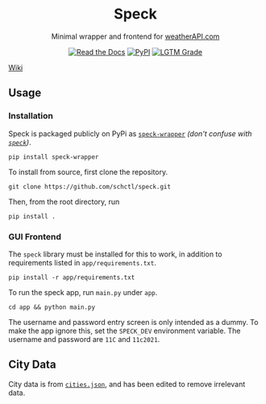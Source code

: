[//]: # (Speck is a minimal wrapper and frontend for weatherAPI.com)

<h1 align="center">Speck</h1>
<p align="center">Minimal wrapper and frontend for <a href="https://www.weatherapi.com/">weatherAPI.com</a></p>
<p align="center">
    <a href="https://speck.readthedocs.io/en/latest/"><img alt="Read the Docs" src="https://img.shields.io/readthedocs/speck?style=for-the-badge"></a>
    <a href="https://pypi.org/project/speck-wrapper/"><img alt="PyPI" src="https://img.shields.io/pypi/v/speck-wrapper?style=for-the-badge"></a>
    <a href="https://lgtm.com/projects/g/schctl/speck/context:python"><img alt="LGTM Grade" src="https://img.shields.io/lgtm/grade/python/github/schctl/speck?label=Code&style=for-the-badge"></a>
</p>

[Wiki](https://github.com/schctl/speck/wiki)

## Usage

### Installation

Speck is packaged publicly on PyPi as [`speck-wrapper`](https://pypi.org/project/speck-wrapper/) *(don't confuse with [`speck`](https://pypi.org/project/speck/))*.

    pip install speck-wrapper

To install from source, first clone the repository.

    git clone https://github.com/schctl/speck.git

Then, from the root directory, run

    pip install .

### GUI Frontend

The `speck` library must be installed for this to work, in addition to requirements listed in `app/requirements.txt`.

    pip install -r app/requirements.txt

To run the speck app, run `main.py` under `app`.

    cd app && python main.py

The username and password entry screen is only intended as a dummy. To make the app ignore this,
set the `SPECK_DEV` environment variable. The username and password are `11C` and `11c2021`.

## City Data

City data is from [`cities.json`](https://github.com/lutangar/cities.json), and has been edited to remove irrelevant data.
